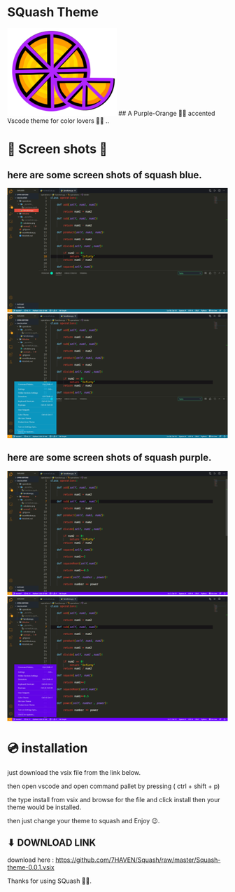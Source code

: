 # SQuash Theme
<img src = "https://github.com/7HAVEN/Squash/blob/master/images/icons.png" width = "250" height = "200" >
## A Purple-Orange 🍊🍊 accented Vscode theme for color lovers 💜💜 .. 

## 

# 📸 Screen shots 📸

## here are some screen shots of squash blue.


<img src="https://github.com/7HAVEN/Squash/blob/master/images/blue1.png">
<img src="https://github.com/7HAVEN/Squash/blob/master/images/blue2.png">

## here are some screen shots of squash purple.

<img src = "https://github.com/7HAVEN/Squash/blob/master/images/purple1.png">
<img src = "https://github.com/7HAVEN/Squash/blob/master/images/purple2.png">


# 💿 installation 

just download the vsix file from the link below.

then open vscode and open command pallet by pressing ( ctrl + shift + p) 

the type install from vsix and browse for the file and click install then your theme would be installed.

then just change your theme to squash and Enjoy 😉.


## ⬇ DOWNLOAD LINK 


download here  : https://github.com/7HAVEN/Squash/raw/master/Squash-theme-0.0.1.vsix

Thanks for using SQuash 🎉🎉.
